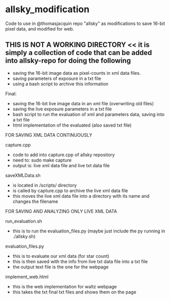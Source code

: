 # allsky_modification
Code to use in @thomasjacquin repo "allsky" as modifications to save 16-bit pixel data, and modified for web.

## THIS IS NOT A WORKING DIRECTORY << it is simply a collection of code that can be added into allsky-repo for doing the following ##
- saving the 16-bit image data as pixel-counts in xml data files.
- saving parameters of exposure in a txt file
- using a bash script to archive this information

Final:
- saving the 16-bit live image data in an xml file (overwriting old files)
- saving the live exposure parameters in a txt file
- bash script to run the evaluation of xml and parameters data, saving into a txt file
- html implementation of the evaluated (also saved txt file)


FOR SAVING XML DATA CONTINUOUSLY

capture.cpp
- code to add into capture.cpp of allsky repository
- need to: sudo make capture
- output is: live xml data file and live txt data file

saveXMLData.sh
- is located in /scripts/ directory
- is called by capture.cpp to archive the live xml data file
- this moves the live xml data file into a directory with its name and changes the filename





FOR SAVING AND ANALYZING ONLY LIVE XML DATA

run_evaluation.sh
- this is to run the evaluation_files.py
(maybe just include the py running in ./allsky.sh)

evaluation_files.py
- this is to evaluate our xml data (for star count)
- this is then saved with the info from live txt data file into a txt file
- the output text file is the one for the webpage

implement_web.html
- this is the web implementation for waltz webpage
- this takes the txt final txt files and shows them on the page

